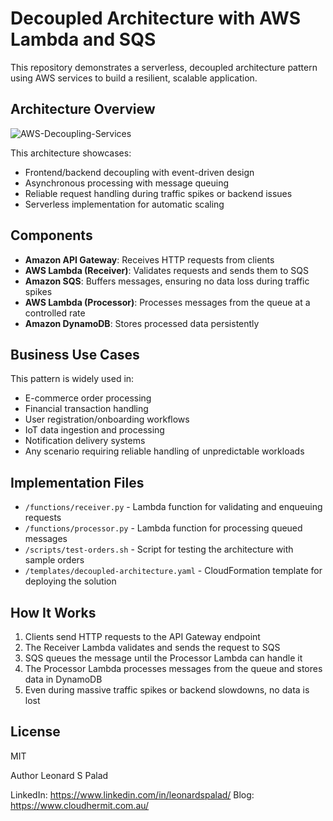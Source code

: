 # Decoupled Architecture with AWS Lambda and SQS

This repository demonstrates a serverless, decoupled architecture pattern using AWS services to build a resilient, scalable application.

## Architecture Overview


![AWS-Decoupling-Services](https://github.com/user-attachments/assets/ca9c61c3-4b9d-4b30-b0bb-03c8ea90d962)

This architecture showcases:
- Frontend/backend decoupling with event-driven design
- Asynchronous processing with message queuing
- Reliable request handling during traffic spikes or backend issues
- Serverless implementation for automatic scaling

## Components

- **Amazon API Gateway**: Receives HTTP requests from clients
- **AWS Lambda (Receiver)**: Validates requests and sends them to SQS
- **Amazon SQS**: Buffers messages, ensuring no data loss during traffic spikes
- **AWS Lambda (Processor)**: Processes messages from the queue at a controlled rate
- **Amazon DynamoDB**: Stores processed data persistently

## Business Use Cases

This pattern is widely used in:
- E-commerce order processing
- Financial transaction handling
- User registration/onboarding workflows
- IoT data ingestion and processing
- Notification delivery systems
- Any scenario requiring reliable handling of unpredictable workloads

## Implementation Files

- `/functions/receiver.py` - Lambda function for validating and enqueuing requests
- `/functions/processor.py` - Lambda function for processing queued messages
- `/scripts/test-orders.sh` - Script for testing the architecture with sample orders
- `/templates/decoupled-architecture.yaml` - CloudFormation template for deploying the solution

## How It Works

1. Clients send HTTP requests to the API Gateway endpoint
2. The Receiver Lambda validates and sends the request to SQS
3. SQS queues the message until the Processor Lambda can handle it
4. The Processor Lambda processes messages from the queue and stores data in DynamoDB
5. Even during massive traffic spikes or backend slowdowns, no data is lost

## License

MIT

Author
Leonard S Palad

LinkedIn: https://www.linkedin.com/in/leonardspalad/
Blog: https://www.cloudhermit.com.au/
